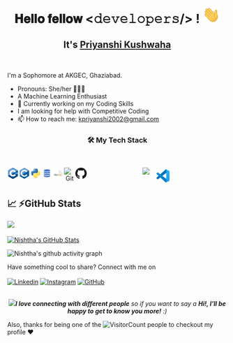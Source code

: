 <div align="center">
<h1>𝐇𝐞𝐥𝐥𝐨 𝐟𝐞𝐥𝐥𝐨𝐰 <𝚍𝚎𝚟𝚎𝚕𝚘𝚙𝚎𝚛𝚜/> ! <img src="https://raw.githubusercontent.com/ABSphreak/ABSphreak/master/gifs/Hi.gif" width="40px" /></h1>
<h2 align="center"> It's <a  href="https://www.linkedin.com/in/priyanshi-kushwaha-59a659219//"> Priyanshi Kushwaha</a></h2>
<br>
</div>


I'm a Sophomore at AKGEC, Ghaziabad.

 -   Pronouns: She/her 🙋🏻‍♀️
 -   A Machine Learning Enthusiast
 - 🔭 Currently working on my Coding Skills
 -   I am looking for help with Competitive Coding
 - 📫 How to reach me: kpriyanshi2002@gmail.com


<h3 align="center">🛠 My Tech Stack</h3>
<br>
<p align="center">
<img align="left" alt="Cpp" width="26px" src="https://raw.githubusercontent.com/devicons/devicon/master/icons/cplusplus/cplusplus-original.svg" />
<img align="left" alt="C" width="26px" src="https://raw.githubusercontent.com/devicons/devicon/master/icons/c/c-original.svg" />
<img align="left" alt="Python" width="26px" src="https://raw.githubusercontent.com/devicons/devicon/master/icons/python/python-original.svg" />
<img align="left" alt="SQL" width="26px" src="https://raw.githubusercontent.com/github/explore/80688e429a7d4ef2fca1e82350fe8e3517d3494d/topics/sql/sql.png" />
<img align="left" alt="MySQL" width="26px" src="https://raw.githubusercontent.com/github/explore/80688e429a7d4ef2fca1e82350fe8e3517d3494d/topics/mysql/mysql.png" />
<code><img height="35px" src="https://cdn.svgporn.com/logos/jupyter.svg"> </code>
<code><img src="https://raw.githubusercontent.com/github/explore/80688e429a7d4ef2fca1e82350fe8e3517d3494d/topics/visual-studio-code/visual-studio-code.png" alt="VS Code" height="30" style="vertical-align:top; margin:4px"></code>
<img align="left" alt="Git" width="26px" src="https://www.vectorlogo.zone/logos/git-scm/git-scm-icon.svg" />
<img align="left" alt="GitHub" width="26px" src="https://raw.githubusercontent.com/github/explore/78df643247d429f6cc873026c0622819ad797942/topics/github/github.png" />
</p>


## &#x1f4c8; ⚡️GitHub Stats
<a href="https://github.com/nishtha2405">
  <img align="center" src="https://github-readme-stats.vercel.app/api/top-langs/?username=nishtha2405&hide=java,html&theme=onedark" />
</a>
<br><br>
<a href="https://github.com/nishtha2405">
   <img align="center" src="https://github-readme-stats.vercel.app/api/?username=nishtha2405&theme=onedark&count_private=true" alt="Nishtha's GitHub Stats" />
</a>

![Nishtha's github activity graph](https://activity-graph.herokuapp.com/graph?username=nishtha2405&theme=react-dark&hide_border=true&area=true)


Have something cool to share? Connect with me on \
\
[![Linkedin](https://img.shields.io/badge/-LinkedIn-222222?style=flat-square&logo=Linkedin&logoColor=white&link=https://www.linkedin.com/in/nishtha-pandey-4370251bb/)](https://www.linkedin.com/in/nishtha-pandey-4370251bb/)
[![Instagram](https://img.shields.io/badge/-Instagram-222222?style=flat-square&logo=Linkedin&logoColor=white&link=https://www.instagram.com/_nishthahaha_/)](https://www.instagram.com/_nishthahaha_/)
[![GitHub](https://img.shields.io/badge/-GitHub-222222?style=flat-square&logo=GitHub&logoColor=white&link=https://www.github.com/nishtha2405/)](https://www.github.com/nishtha2405/)

<div align = "center">
<br>
<img src="https://media.giphy.com/media/LnQjpWaON8nhr21vNW/giphy.gif" width="60" /><em><b>I love connecting with different people</b> so if you want to say a <b>Hi!, I'll be happy to get to know you more!</b> :)</em>
</div>



Also, thanks for being one of the ![VisitorCount](https://profile-counter.glitch.me/nishtha2405/count.svg) people to checkout my profile :heart:
